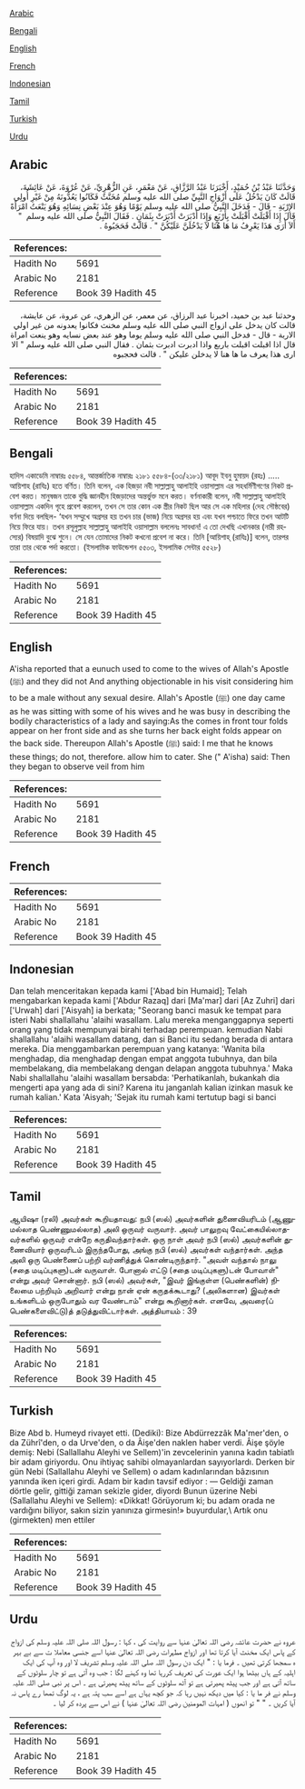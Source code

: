[Arabic](#arabic)

[Bengali](#bengali)

[English](#english)

[French](#french)

[Indonesian](#indonesian)

[Tamil](#tamil)

[Turkish](#turkish)

[Urdu](#urdu)

## Arabic


<div dir="rtl" lang="ar" style={{fontSize:'larger',backgroundColor:'#f8f9fa',padding:20}}>
وَحَدَّثَنَا عَبْدُ بْنُ حُمَيْدٍ، أَخْبَرَنَا عَبْدُ الرَّزَّاقِ، عَنْ مَعْمَرٍ، عَنِ الزُّهْرِيِّ، عَنْ عُرْوَةَ، عَنْ عَائِشَةَ، قَالَتْ كَانَ يَدْخُلُ عَلَى أَزْوَاجِ النَّبِيِّ صلى الله عليه وسلم مُخَنَّثٌ فَكَانُوا يَعُدُّونَهُ مِنْ غَيْرِ أُولِي الإِرْبَةِ - قَالَ - فَدَخَلَ النَّبِيُّ صلى الله عليه وسلم يَوْمًا وَهُوَ عِنْدَ بَعْضِ نِسَائِهِ وَهُوَ يَنْعَتُ امْرَأَةً قَالَ إِذَا أَقْبَلَتْ أَقْبَلَتْ بِأَرْبَعٍ وَإِذَا أَدْبَرَتْ أَدْبَرَتْ بِثَمَانٍ ‏.‏ فَقَالَ النَّبِيُّ صلى الله عليه وسلم ‏ "‏ أَلاَ أَرَى هَذَا يَعْرِفُ مَا هَا هُنَا لاَ يَدْخُلَنَّ عَلَيْكُنَّ ‏"‏ ‏.‏ قَالَتْ فَحَجَبُوهُ ‏.‏
</div>
<div style={{backgroundColor:'#f8f9fa',padding:20, marginBottom: 10}}><table> <thead> <tr> <th>References:</th> <th></th> </tr> </thead> <tbody><tr><td>Hadith No</td><td>5691</td></tr><tr><td>Arabic No</td><td>2181</td></tr><tr><td>Reference</td><td>Book 39 Hadith 45</td></tr></tbody></table></div>


<div dir="rtl" lang="ar" style={{fontSize:'larger',backgroundColor:'#f8f9fa',padding:20}}>
وحدثنا عبد بن حميد، اخبرنا عبد الرزاق، عن معمر، عن الزهري، عن عروة، عن عايشة، قالت كان يدخل على ازواج النبي صلى الله عليه وسلم مخنث فكانوا يعدونه من غير اولي الاربة - قال - فدخل النبي صلى الله عليه وسلم يوما وهو عند بعض نسايه وهو ينعت امراة قال اذا اقبلت اقبلت باربع واذا ادبرت ادبرت بثمان . فقال النبي صلى الله عليه وسلم " الا ارى هذا يعرف ما ها هنا لا يدخلن عليكن " . قالت فحجبوه
</div>
<div style={{backgroundColor:'#f8f9fa',padding:20, marginBottom: 10}}><table> <thead> <tr> <th>References:</th> <th></th> </tr> </thead> <tbody><tr><td>Hadith No</td><td>5691</td></tr><tr><td>Arabic No</td><td>2181</td></tr><tr><td>Reference</td><td>Book 39 Hadith 45</td></tr></tbody></table></div>

## Bengali


<div dir="ltr" lang="bn" style={{fontSize:'larger',backgroundColor:'#f8f9fa',padding:20}}>
হাদিস একাডেমি নাম্বারঃ ৫৫৮৪, আন্তর্জাতিক নাম্বারঃ ২১৮১ ৫৫৮৪-(৩৩/২১৮১) আবূদ ইবনু হুমায়দ (রহঃ) ..... আয়িশাহ (রাযিঃ) হতে বর্ণিত। তিনি বলেন, এক হিজড়া নবী সাল্লাল্লাহু আলাইহি ওয়াসাল্লাম এর সহধর্মিণীগণের নিকট প্রবেশ করত। মানুষজন তাকে বুদ্ধি জ্ঞানহীন হিজড়াদের অন্তর্ভুক্ত মনে করত। বর্ণনাকারী বলেন, নবী সাল্লাল্লাহু আলাইহি ওয়াসাল্লাম একদিন গৃহে প্রবেশ করলেন, তখন সে তার কোন এক স্ত্রীর নিকট ছিল আর সে এক মহিলার (দেহ সৌষ্ঠবের) বর্ণনা দিয়ে বলছিল- ‘যখন সম্মুখে অগ্রসর হয় তখন চার (ভাজ) নিয়ে অগ্রসর হয় এবং যখন পশ্চাতে ফিরে তখন আটটি নিয়ে ফিরে যায়। তখন রসূলুল্লাহ সাল্লাল্লাহু আলাইহি ওয়াসাল্লাম বললেনঃ সাবধান! এ তো দেখছি এখানকার (নারী রহস্যের) বিষয়াদি বুঝে শুনে। সে যেন তোমাদের নিকট কখনো প্রবেশ না করে। তিনি [আয়িশাহ্ (রাযিঃ)] বলেন, তারপর তারা তার থেকে পর্দা করতো। (ইসলামিক ফাউন্ডেশন ৫৫০৩, ইসলামিক সেন্টার ৫৫২৮)
</div>
<div style={{backgroundColor:'#f8f9fa',padding:20, marginBottom: 10}}><table> <thead> <tr> <th>References:</th> <th></th> </tr> </thead> <tbody><tr><td>Hadith No</td><td>5691</td></tr><tr><td>Arabic No</td><td>2181</td></tr><tr><td>Reference</td><td>Book 39 Hadith 45</td></tr></tbody></table></div>

## English


<div dir="ltr" lang="en" style={{fontSize:'larger',backgroundColor:'#f8f9fa',padding:20}}>
A'isha reported that a eunuch used to come to the wives of Allah's Apostle (ﷺ) and they did not And anything objectionable in his visit considering him to be a male without any sexual desire. Allah's Apostle (ﷺ) one day came as he was sitting with some of his wives and he was busy in describing the bodily characteristics of a lady and saying:As the comes in front tour folds appear on her front side and as she turns her back eight folds appear on the back side. Thereupon Allah's Apostle (ﷺ) said: I me that he knows these things; do not, therefore. allow him to cater. She (" A'isha) said: Then they began to observe veil from him
</div>
<div style={{backgroundColor:'#f8f9fa',padding:20, marginBottom: 10}}><table> <thead> <tr> <th>References:</th> <th></th> </tr> </thead> <tbody><tr><td>Hadith No</td><td>5691</td></tr><tr><td>Arabic No</td><td>2181</td></tr><tr><td>Reference</td><td>Book 39 Hadith 45</td></tr></tbody></table></div>

## French


<div dir="ltr" lang="fr" style={{fontSize:'larger',backgroundColor:'#f8f9fa',padding:20}}>

</div>
<div style={{backgroundColor:'#f8f9fa',padding:20, marginBottom: 10}}><table> <thead> <tr> <th>References:</th> <th></th> </tr> </thead> <tbody><tr><td>Hadith No</td><td>5691</td></tr><tr><td>Arabic No</td><td>2181</td></tr><tr><td>Reference</td><td>Book 39 Hadith 45</td></tr></tbody></table></div>

## Indonesian


<div dir="ltr" lang="id" style={{fontSize:'larger',backgroundColor:'#f8f9fa',padding:20}}>
Dan telah menceritakan kepada kami ['Abad bin Humaid]; Telah mengabarkan kepada kami ['Abdur Razaq] dari [Ma'mar] dari [Az Zuhri] dari ['Urwah] dari ['Aisyah] ia berkata; "Seorang banci masuk ke tempat para isteri Nabi shallallahu 'alaihi wasallam. Lalu mereka menganggapnya seperti orang yang tidak mempunyai birahi terhadap perempuan. kemudian Nabi shallallahu 'alaihi wasallam datang, dan si Banci itu sedang berada di antara mereka. Dia menggambarkan perempuan yang katanya: 'Wanita bila menghadap, dia menghadap dengan empat anggota tubuhnya, dan bila membelakang, dia membelakang dengan delapan anggota tubuhnya.' Maka Nabi shallallahu 'alaihi wasallam bersabda: 'Perhatikanlah, bukankah dia mengerti apa yang ada di sini? Karena itu janganlah kalian izinkan masuk ke rumah kalian.' Kata 'Aisyah; 'Sejak itu rumah kami tertutup bagi si banci
</div>
<div style={{backgroundColor:'#f8f9fa',padding:20, marginBottom: 10}}><table> <thead> <tr> <th>References:</th> <th></th> </tr> </thead> <tbody><tr><td>Hadith No</td><td>5691</td></tr><tr><td>Arabic No</td><td>2181</td></tr><tr><td>Reference</td><td>Book 39 Hadith 45</td></tr></tbody></table></div>

## Tamil


<div dir="ltr" lang="ta" style={{fontSize:'larger',backgroundColor:'#f8f9fa',padding:20}}>
ஆயிஷா (ரலி) அவர்கள் கூறியதாவது: நபி (ஸல்) அவர்களின் துணைவியரிடம் (ஆணுமல்லாத பெண்ணுமல்லாத) அலி ஒருவர் வருவார். அவர் பாலுறவு வேட்கையில்லாதவர்களில் ஒருவர் என்றே கருதிவந்தார்கள். ஒரு நாள் அவர் நபி (ஸல்) அவர்களின் துணைவியார் ஒருவரிடம் இருந்தபோது, அங்கு நபி (ஸல்) அவர்கள் வந்தார்கள். அந்த அலி ஒரு பெண்ணைப் பற்றி வர்ணித்துக் கொண்டிருந்தார். "அவள் வந்தால் நாலு (சதை மடிப்புகளு)டன் வருவாள். போனால் எட்டு (சதை மடிப்புகளு)டன் போவாள்" என்று அவர் சொன்னார். நபி (ஸல்) அவர்கள், "இவர் இங்குள்ள (பெண்களின்) நிலைமை பற்றியும் அறிவார் என்று நான் ஏன் கருதக்கூடாது? (அலிகளான) இவர்கள் உங்களிடம் ஒருபோதும் வர வேண்டாம்" என்று கூறினார்கள். எனவே, அவரை(ப் பெண்களைவிட்டு)த் தடுத்துவிட்டார்கள். அத்தியாயம் : 39
</div>
<div style={{backgroundColor:'#f8f9fa',padding:20, marginBottom: 10}}><table> <thead> <tr> <th>References:</th> <th></th> </tr> </thead> <tbody><tr><td>Hadith No</td><td>5691</td></tr><tr><td>Arabic No</td><td>2181</td></tr><tr><td>Reference</td><td>Book 39 Hadith 45</td></tr></tbody></table></div>

## Turkish


<div dir="ltr" lang="tr" style={{fontSize:'larger',backgroundColor:'#f8f9fa',padding:20}}>
Bize Abd b. Humeyd rivayet etti. (Dediki): Bize Abdürrezzâk Ma'mer'den, o da Zührî'den, o da Urve'den, o da Âişe'den naklen haber verdi. Âişe şöyle demiş: Nebi (Sallallahu Aleyhi ve Sellem)'in zevcelerinin yanına kadın tabiatlı bir adam giriyordu. Onu ihtiyaç sahibi olmayanlardan sayıyorlardı. Derken bir gün Nebi (Sallallahu Aleyhi ve Sellem) o adam kadınlarından bâzısının yanında iken içeri girdi. Adam bir kadın tavsif ediyor : — Geldiği zaman dörtle gelir, gittiği zaman sekizle gider, diyordı Bunun üzerine Nebi (Sallallahu Aleyhi ve Sellem): «Dikkat! Görüyorum ki; bu adam orada ne vardığını biliyor, sakın sizin yanınıza girmesin!» buyurdular,\ Artık onu (girmekten) men ettiler
</div>
<div style={{backgroundColor:'#f8f9fa',padding:20, marginBottom: 10}}><table> <thead> <tr> <th>References:</th> <th></th> </tr> </thead> <tbody><tr><td>Hadith No</td><td>5691</td></tr><tr><td>Arabic No</td><td>2181</td></tr><tr><td>Reference</td><td>Book 39 Hadith 45</td></tr></tbody></table></div>

## Urdu


<div dir="rtl" lang="ur" style={{fontSize:'larger',backgroundColor:'#f8f9fa',padding:20}}>
عروہ نے حضرت عائشہ رضی اللہ تعالیٰ عنہا سے روایت کی ، کہا : رسول اللہ صلی اللہ علیہ وسلم کی ازواج کے پاس ایک مخنث آیا کرتا تھا اور ازواج مطہرات رضی اللہ تعالیٰ عنہا اسے جنسی معاملا ت سے بے بہر ہ سمجھا کرتی تھیں ۔ فرما یا : " ایک دن رسول اللہ صلی اللہ علیہ وسلم تشریف لا اور وہ آپ کی ایک اہلیہ کے ہاں بیٹھا ہوا ایک عورت کی تعریف کررہا تھا وہ کہنے لگا : جب وہ آتی ہے تو چار سلوٹوں کے ساتھ آتی ہے اور جب پیٹھ پھیرتی ہے تو آٹھ سلوٹوں کے ساتھ پیٹھ پھیرتی ہے ۔ اس پر نبی صلی اللہ علیہ وسلم نے فر ما یا : کیا میں دیکھ نہیں رہا کہ جو کچھ یہاں ہے اسے سب پتہ ہے ، یہ لوگ تمھا رے پاس نہ آیا کریں ۔ " " تو انھوں ( امہات المومنین رضی اللہ تعالیٰ عنہا ) نے اس سے پردہ کر لیا ۔
</div>
<div style={{backgroundColor:'#f8f9fa',padding:20, marginBottom: 10}}><table> <thead> <tr> <th>References:</th> <th></th> </tr> </thead> <tbody><tr><td>Hadith No</td><td>5691</td></tr><tr><td>Arabic No</td><td>2181</td></tr><tr><td>Reference</td><td>Book 39 Hadith 45</td></tr></tbody></table></div>